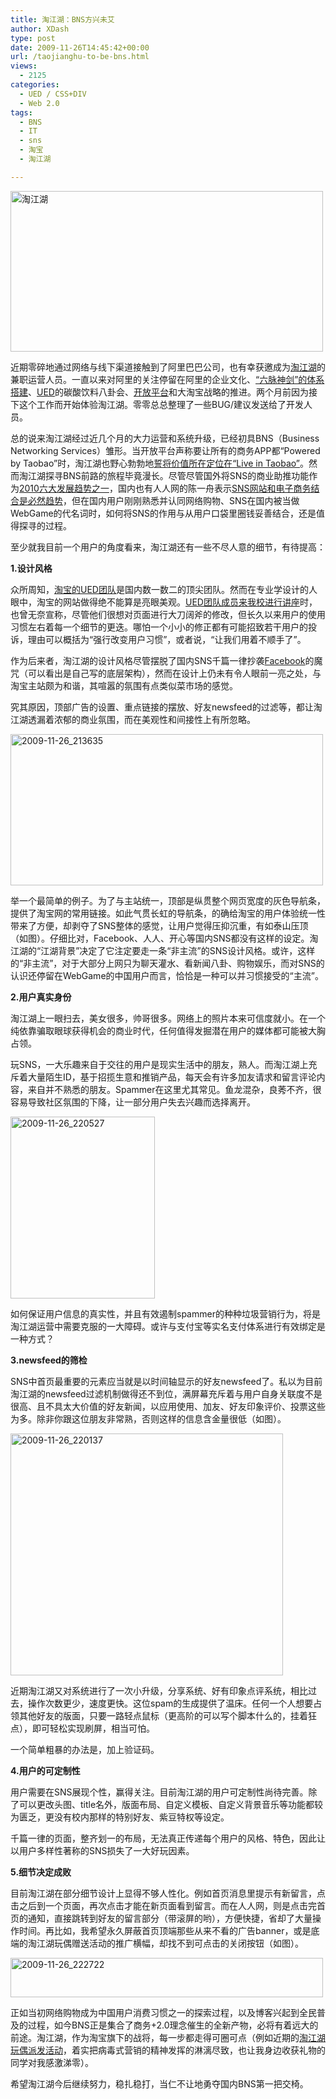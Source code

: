 ```yaml
---
title: 淘江湖：BNS方兴未艾
author: XDash
type: post
date: 2009-11-26T14:45:42+00:00
url: /taojianghu-to-be-bns.html
views:
  - 2125
categories:
  - UED / CSS+DIV
  - Web 2.0
tags:
  - BNS
  - IT
  - sns
  - 淘宝
  - 淘江湖

---
```

<img loading="lazy" decoding="async" class="alignnone size-full wp-image-2072" title="淘江湖" src="http://www.fanbing.net/wp-content/uploads/2009/11/e6b798e6b19fe6b996.jpg" alt="淘江湖" width="500" height="257" srcset="http://xdash.one/wp-content/uploads/2009/11/e6b798e6b19fe6b996.jpg 500w, http://xdash.one/wp-content/uploads/2009/11/e6b798e6b19fe6b996-300x154.jpg 300w" sizes="(max-width: 500px) 100vw, 500px" />

近期零碎地通过网络与线下渠道接触到了阿里巴巴公司，也有幸获邀成为<a href="http://www.taojianghu.com" target="_blank">淘江湖</a>的兼职运营人员。一直以来对阿里的关注停留在阿里的企业文化、<a href="http://baike.baidu.com/view/1325151.htm" target="_blank">“六脉神剑”的体系搭建</a>、<a href="http://ued.taobao.com/blog/" target="_blank">UED</a>的碳酸饮料八卦会、<a href="http://open.taobao.com/" target="_blank">开放平台</a>和大淘宝战略的推进。两个月前因为接下这个工作而开始体验淘江湖。零零总总整理了一些BUG/建议发送给了开发人员。

总的说来淘江湖经过近几个月的大力运营和系统升级，已经初具BNS（Business Networking Services）雏形。当开放平台声称要让所有的商务APP都“Powered by Taobao”时，淘江湖也野心勃勃地<a href="http://pdpo.iyenei.com/2009/11/tjh-bns/" target="_blank">誓将价值所在定位在“Live in Taobao”</a>。然而淘江湖探寻BNS前路的旅程毕竟漫长。尽管尽管国外将SNS的商业助推功能作为<a href="http://blogs.harvardbusiness.org/cs/2009/11/six_social_media_trends.html" target="_blank">2010六大发展趋势之一</a>，国内也有人人网的陈一舟表示<a href="http://game.163.com/09/1026/09/5MHSUBCP00313MMR.html" target="_blank">SNS网站和电子商务结合是必然趋势</a>，但在国内用户刚刚熟悉并认同网络购物、SNS在国内被当做WebGame的代名词时，如何将SNS的作用与从用户口袋里圈钱妥善结合，还是值得探寻的过程。

至少就我目前一个用户的角度看来，淘江湖还有一些不尽人意的细节，有待提高：

**1.设计风格**

众所周知，<a href="http://ued.taobao.com/blog/" target="_blank">淘宝的UED团队</a>是国内数一数二的顶尖团队。然而在专业学设计的人眼中，淘宝的网站做得绝不能算是亮眼美观。<a href="http://www.fanbing.net/inner-ued-lecture.html" target="_blank">UED团队成员来我校进行讲座</a>时，也曾无奈宣称，尽管他们很想对页面进行大刀阔斧的修改，但长久以来用户的使用习惯左右着每一个细节的更迭。哪怕一个小小的修正都有可能招致若干用户的投诉，理由可以概括为“强行改变用户习惯”，或者说，“让我们用着不顺手了”。

作为后来者，淘江湖的设计风格尽管摆脱了国内SNS千篇一律抄袭<a href="http://facebook.com" target="_blank">Facebook</a>的魔咒（可以看出是自己写的底层架构），然而在设计上仍未有令人眼前一亮之处，与淘宝主站颇为和谐，其喧嚣的氛围有点类似菜市场的感觉。

<!--more-->

究其原因，顶部广告的设置、重点链接的摆放、好友newsfeed的过滤等，都让淘江湖透漏着浓郁的商业氛围，而在美观性和间接性上有所忽略。

<img loading="lazy" decoding="async" class="alignnone size-full wp-image-2062" title="2009-11-26_213635" src="http://www.fanbing.net/wp-content/uploads/2009/11/2009-11-26_213635.jpg" alt="2009-11-26_213635" width="500" height="242" srcset="http://xdash.one/wp-content/uploads/2009/11/2009-11-26_213635.jpg 500w, http://xdash.one/wp-content/uploads/2009/11/2009-11-26_213635-300x145.jpg 300w" sizes="(max-width: 500px) 100vw, 500px" /> 

举一个最简单的例子。为了与主站统一，顶部是纵贯整个网页宽度的灰色导航条，提供了淘宝网的常用链接。如此气贯长虹的导航条，的确给淘宝的用户体验统一性带来了方便，却剥夺了SNS整体的感觉，让用户觉得压抑沉重，有如泰山压顶（如图）。仔细比对，Facebook、人人、开心等国内SNS都没有这样的设定。淘江湖的“江湖背景”决定了它注定要走一条“非主流”的SNS设计风格。或许，这样的“非主流”，对于大部分上网只为聊天灌水、看新闻八卦、购物娱乐，而对SNS的认识还停留在WebGame的中国用户而言，恰恰是一种可以并习惯接受的“主流”。

**2.用户真实身份**

淘江湖上一眼扫去，美女很多，帅哥很多。网络上的照片本来可信度就小。在一个纯依靠骗取眼球获得机会的商业时代，任何值得发掘潜在用户的媒体都可能被大胸占领。

玩SNS，一大乐趣来自于交往的用户是现实生活中的朋友，熟人。而淘江湖上充斥着大量陌生ID，基于招揽生意和推销产品，每天会有许多加友请求和留言评论内容，来自并不熟悉的朋友。Spammer在这里尤其常见。鱼龙混杂，良莠不齐，很容易导致社区氛围的下降，让一部分用户失去兴趣而选择离开。

<img loading="lazy" decoding="async" class="alignnone size-full wp-image-2067" title="2009-11-26_220527" src="http://www.fanbing.net/wp-content/uploads/2009/11/2009-11-26_220527.jpg" alt="2009-11-26_220527" width="231" height="291" /> 

如何保证用户信息的真实性，并且有效遏制spammer的种种垃圾营销行为，将是淘江湖运营中需要克服的一大障碍。或许与支付宝等实名支付体系进行有效绑定是一种方式？

**3.newsfeed的筛检**

SNS中首页最重要的元素应当就是以时间轴显示的好友newsfeed了。私以为目前淘江湖的newsfeed过滤机制做得还不到位，满屏幕充斥着与用户自身关联度不是很高、且不具太大价值的好友新闻，以应用使用、加友、好友印象评价、投票这些为多。除非你跟这位朋友非常熟，否则这样的信息含金量很低（如图）。

<img loading="lazy" decoding="async" class="alignnone size-full wp-image-2065" title="2009-11-26_220137" src="http://www.fanbing.net/wp-content/uploads/2009/11/2009-11-26_220137.jpg" alt="2009-11-26_220137" width="436" height="387" srcset="http://xdash.one/wp-content/uploads/2009/11/2009-11-26_220137.jpg 545w, http://xdash.one/wp-content/uploads/2009/11/2009-11-26_220137-300x266.jpg 300w" sizes="(max-width: 436px) 100vw, 436px" /> 

近期淘江湖又对系统进行了一次小升级，分享系统、好有印象点评系统，相比过去，操作次数更少，速度更快。这位spam的生成提供了温床。任何一个人想要占领其他好友的版面，只要一路轻点鼠标（更高阶的可以写个脚本什么的，挂着狂点），即可轻松实现刷屏，相当可怕。

一个简单粗暴的办法是，加上验证码。

**4.用户的可定制性**

用户需要在SNS展现个性，赢得关注。目前淘江湖的用户可定制性尚待完善。除了可以更改头图、title名外，版面布局、自定义模板、自定义背景音乐等功能都较为匮乏，更没有校内那样的特别好友、紫豆特权等设定。

千篇一律的页面，整齐划一的布局，无法真正传递每个用户的风格、特色，因此让以用户多样性著称的SNS损失了一大好玩因素。

**5.细节决定成败**

目前淘江湖在部分细节设计上显得不够人性化。例如首页消息里提示有新留言，点击之后到一个页面，再次点击才能在新页面看到留言。而在人人网，则是点击完首页的通知，直接跳转到好友的留言部分（带滚屏的哟），方便快捷，省却了大量操作时间。再比如，我希望永久屏蔽首页顶端那些从来不看的广告banner，或是底端的淘江湖玩偶赠送活动的推广横幅，却找不到可点击的关闭按钮（如图）。

<img loading="lazy" decoding="async" class="alignnone size-full wp-image-2069" title="2009-11-26_222722" src="http://www.fanbing.net/wp-content/uploads/2009/11/2009-11-26_222722.jpg" alt="2009-11-26_222722" width="500" height="63" srcset="http://xdash.one/wp-content/uploads/2009/11/2009-11-26_222722.jpg 500w, http://xdash.one/wp-content/uploads/2009/11/2009-11-26_222722-300x37.jpg 300w" sizes="(max-width: 500px) 100vw, 500px" /> 

正如当初网络购物成为中国用户消费习惯之一的探索过程，以及博客兴起到全民普及的过程，如今BNS正是集合了商务+2.0理念催生的全新产物，必将有着远大的前途。淘江湖，作为淘宝旗下的战将，每一步都走得可圈可点（例如近期的<a href="http://pengyou.taobao.com" target="_blank">淘江湖玩偶派发活动</a>，着实把病毒式营销的精神发挥的淋漓尽致，也让我身边收获礼物的同学对我感激涕零）。

希望淘江湖今后继续努力，稳扎稳打，当仁不让地勇夺国内BNS第一把交椅。